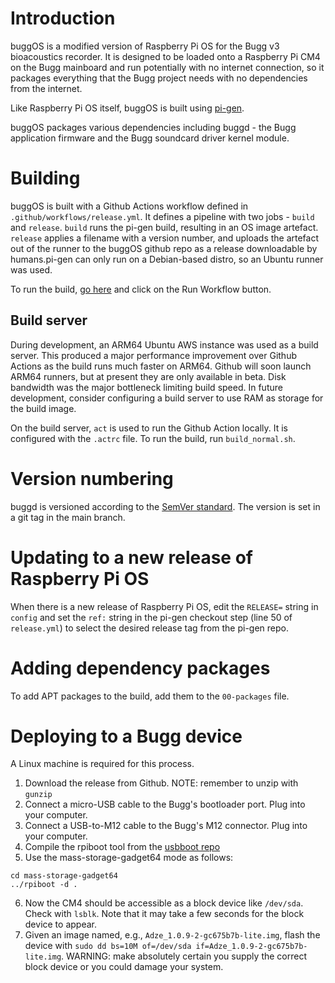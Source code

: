 # Introduction
buggOS is a modified version of Raspberry Pi OS for the Bugg v3 bioacoustics recorder. It is designed to be loaded onto a Raspberry Pi CM4 on the Bugg mainboard and run potentially with no internet connection, so it packages everything that the Bugg project needs with no dependencies from the internet.

Like Raspberry Pi OS itself, buggOS is built using [pi-gen](https://github.com/RPi-Distro/pi-gen).

buggOS packages various dependencies including buggd - the Bugg application firmware and the Bugg soundcard driver kernel module.

# Building
buggOS is built with a Github Actions workflow defined in ``.github/workflows/release.yml``. It defines a pipeline with two jobs - ``build`` and ``release``. ``build`` runs the pi-gen build, resulting in an OS image artefact. ``release`` applies a filename with a version number, and uploads the artefact out of the runner to the buggOS github repo as a release downloadable by humans.pi-gen can only run on a Debian-based distro, so an Ubuntu runner was used.

To run the build, [go here](https://github.com/bugg-resources/buggOS/actions/workflows/release.yml) and click on the Run Workflow button.

## Build server
 During development, an ARM64 Ubuntu AWS instance was used as a build server. This produced a major performance improvement over Github Actions as the build runs much faster on ARM64. Github will soon launch ARM64 runners, but at present they are only available in beta. Disk bandwidth was the major bottleneck limiting build speed. In future development, consider configuring a build server to use RAM as storage for the build image.

On the build server, ``act`` is used to run the Github Action locally. It is configured with the ``.actrc`` file. To run the build, run ``build_normal.sh``. 

# Version numbering
buggd is versioned according to the [SemVer standard](https://semver.org). The version is set in a git tag in the main branch.

# Updating to a new release of Raspberry Pi OS
When there is a new release of Raspberry Pi OS, edit the ``RELEASE=`` string in ``config`` and set the ``ref:`` string in the pi-gen checkout step (line 50 of ``release.yml``) to select the desired release tag from the pi-gen repo.

# Adding dependency packages
To add APT packages to the build, add them to the ``00-packages`` file.

# Deploying to a Bugg device
A Linux machine is required for this process.

1) Download the release from Github. NOTE: remember to unzip with ``gunzip``
2) Connect a micro-USB cable to the Bugg's bootloader port. Plug into your computer.
3) Connect a USB-to-M12 cable to the Bugg's M12 connector. Plug into your computer.
4) Compile the rpiboot tool from the [usbboot repo](https://github.com/raspberrypi/usbboot)
5) Use the mass-storage-gadget64 mode as follows:
```
cd mass-storage-gadget64
../rpiboot -d .
```
6) Now the CM4 should be accessible as a block device like ``/dev/sda``. Check with ``lsblk``. Note that it may take a few seconds for the block device to appear.
7) Given an image named, e.g., ``Adze_1.0.9-2-gc675b7b-lite.img``, flash the device with ``sudo dd bs=10M of=/dev/sda if=Adze_1.0.9-2-gc675b7b-lite.img``. WARNING: make absolutely certain you supply the correct block device or you could damage your system.
